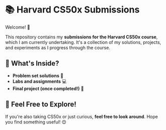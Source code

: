 # 📚 Harvard CS50x Submissions  

Welcome! 👋  

This repository contains my **submissions for the Harvard CS50x course**, which I am currently undertaking. It's a collection of my solutions, projects, and experiments as I progress through the course.  

## 📌 What's Inside?  
- **Problem set solutions** 📝  
- **Labs and assignments** 💻  
- **Final project (once completed!)** 🚀  

## 🚀 Feel Free to Explore!  
If you're also taking CS50x or just curious, **feel free to look around**. Hope you find something useful! 😊  
